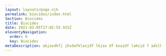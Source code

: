 ```yaml
---
layout: layouts/page.njk
permalink: biocides/index.html
Section: Biocides
title: Biocides
date: 2021-03-05T17:02:55.915Z
eleventyNavigation:
  order: 0
  key: Biocides
metaDescription: akjasdkfj jksdafklasjdf lkjas df ksajdf laksjd f adslkjf adf
---
```

